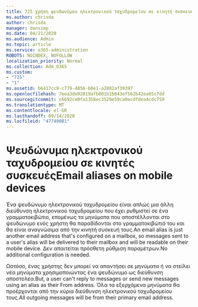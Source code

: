 ```yaml
---
title: 725 χρήση ψευδωνύμου ηλεκτρονικού ταχυδρομείου σε κινητή συσκευή
ms.author: chrisda
author: chrisda
manager: dansimp
ms.date: 04/21/2020
ms.audience: Admin
ms.topic: article
ms.service: o365-administration
ROBOTS: NOINDEX, NOFOLLOW
localization_priority: Normal
ms.collection: Adm_O365
ms.custom:
- "725"
- "1"
ms.assetid: b6417cc9-c779-4856-b0e1-a2882af39397
ms.openlocfilehash: 7eea3de92019afb801b1b843ef562b42ea85c7dd
ms.sourcegitcommit: c6692ce0fa1358ec3529e59ca0ecdfdea4cdc759
ms.translationtype: MT
ms.contentlocale: el-GR
ms.lasthandoff: 09/14/2020
ms.locfileid: "47749081"
---
```

# <a name="email-aliases-on-mobile-devices"></a><span data-ttu-id="582ed-102">Ψευδώνυμα ηλεκτρονικού ταχυδρομείου σε κινητές συσκευές</span><span class="sxs-lookup"><span data-stu-id="582ed-102">Email aliases on mobile devices</span></span>

<span data-ttu-id="582ed-103">Ένα ψευδώνυμο ηλεκτρονικού ταχυδρομείου είναι απλώς μια άλλη διεύθυνση ηλεκτρονικού ταχυδρομείου που έχει ρυθμιστεί σε ένα γραμματοκιβώτιο, επομένως τα μηνύματα που αποστέλλονται στο ψευδώνυμο ενός χρήστη θα παραδίδονται στο γραμματοκιβώτιό του και θα είναι αναγνώσιμα από την κινητή συσκευή τους.</span><span class="sxs-lookup"><span data-stu-id="582ed-103">An email alias is just another email address that's configured on a mailbox, so messages sent to a user's alias will be delivered to their mailbox and will be readable on their mobile device.</span></span> <span data-ttu-id="582ed-104">Δεν απαιτείται πρόσθετη ρύθμιση παραμέτρων.</span><span class="sxs-lookup"><span data-stu-id="582ed-104">No additional configuration is needed.</span></span>

<span data-ttu-id="582ed-105">Ωστόσο, ένας χρήστης δεν μπορεί να απαντήσει σε μηνύματα ή να στείλει νέα μηνύματα χρησιμοποιώντας ένα ψευδώνυμο ως διεύθυνση αποστολέα.</span><span class="sxs-lookup"><span data-stu-id="582ed-105">But, a user can't reply to messages or send new messages using an alias as their From address.</span></span> <span data-ttu-id="582ed-106">Όλα τα εξερχόμενα μηνύματα θα προέρχονται από την κύρια διεύθυνση ηλεκτρονικού ταχυδρομείου τους.</span><span class="sxs-lookup"><span data-stu-id="582ed-106">All outgoing messages will be from their primary email address.</span></span>

